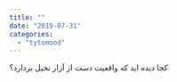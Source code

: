 ```yaml
---
title: ""
date: "2019-07-31"
categories: 
  - "tytomood"
---
```


کجا دیده اید که واقعیت دست از آزار تخیل بردارد؟
